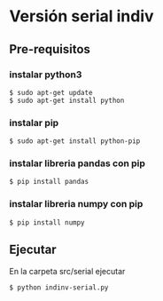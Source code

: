 # Versión serial indiv

## Pre-requisitos

### instalar python3

```
$ sudo apt-get update
$ sudo apt-get install python
```

### instalar pip

```
$ sudo apt-get install python-pip
```

### instalar libreria pandas con pip

```
$ pip install pandas
```

### instalar libreria numpy con pip

```
$ pip install numpy
```

## Ejecutar

En la carpeta src/serial ejecutar

```
$ python indinv-serial.py
```

